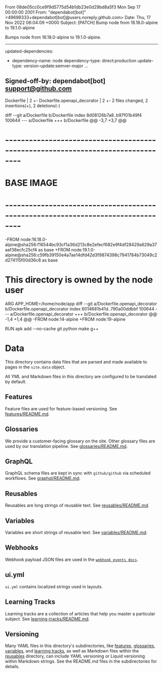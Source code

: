 From 08de05cc0ce9f9d5775d54b1db23e0d29bd8a5f3 Mon Sep 17 00:00:00 2001
From: "dependabot[bot]" <49699333+dependabot[bot]@users.noreply.github.com>
Date: Thu, 17 Nov 2022 06:04:09 +0000
Subject: [PATCH] Bump node from 16.18.0-alpine to 19.1.0-alpine

Bumps node from 16.18.0-alpine to 19.1.0-alpine.

---
updated-dependencies:
- dependency-name: node
  dependency-type: direct:production
  update-type: version-update:semver-major
...

Signed-off-by: dependabot[bot] <support@github.com>
---
 Dockerfile                   | 2 +-
 Dockerfile.openapi_decorator | 2 +-
 2 files changed, 2 insertions(+), 2 deletions(-)

diff --git a/Dockerfile b/Dockerfile
index 8d08126b7a8..b97f01b49f4 100644
--- a/Dockerfile
+++ b/Dockerfile
@@ -3,7 +3,7 @@
 # --------------------------------------------------------------------------------
 # BASE IMAGE
 # --------------------------------------------------------------------------------
-FROM node:16.18.0-alpine@sha256:f16544bc93cf1a36d213c8e2efecf682e9f4df28429a629a37aaf38ecfc25cf4 as base
+FROM node:19.1.0-alpine@sha256:c59fb39150e4a7ae14dfd42d3f9874398c7941784b73049c2d274115f00d36c8 as base
 
 # This directory is owned by the node user
 ARG APP_HOME=/home/node/app
diff --git a/Dockerfile.openapi_decorator b/Dockerfile.openapi_decorator
index 6014681b41d..790a00ddbbf 100644
--- a/Dockerfile.openapi_decorator
+++ b/Dockerfile.openapi_decorator
@@ -1,4 +1,4 @@
-FROM node:14-alpine
+FROM node:19-alpine
 
 RUN apk add --no-cache git python make g++
 
 # Data

This directory contains data files that are parsed and made available to pages in the `site.data` object.

All YML and Markdown files in this directory are configured to be translated by default.

## Features

Feature files are used for feature-based versioning. See [features/README.md](features/README.md).

## Glossaries

We provide a customer-facing glossary on the site. Other glossary files are used by our translation pipeline. See [glossaries/README.md](glossaries/README.md).

## GraphQL

GraphQL schema files are kept in sync with `github/github` via scheduled workflows. See [graphql/README.md](graphql/README.md).

## Reusables

Reusables are long strings of reusable text. See [reusables/README.md](reusables/README.md).

## Variables

Variables are short strings of reusable text. See [variables/README.md](variables/README.md).

## Webhooks

Webhook payload JSON files are used in the [`webhook events docs`](../content/developers/webhooks-and-events/webhook-events-and-payloads.md).

## ui.yml

`ui.yml` contains localized strings used in layouts.

## Learning Tracks

Learning tracks are a collection of articles that help you master a particular subject. See [learning-tracks/README.md](learning-tracks/README.md).

## Versioning

Many YAML files in this directory's subdirectories, like [features](features), [glossaries](glossaries), [variables](variables), and [learning tracks](learning-tracks), as well as Markdown files within the [reusables](reusables) directory, can include YAML versioning or Liquid versioning within Markdown strings. See the README.md files in the subdirectories for details.
